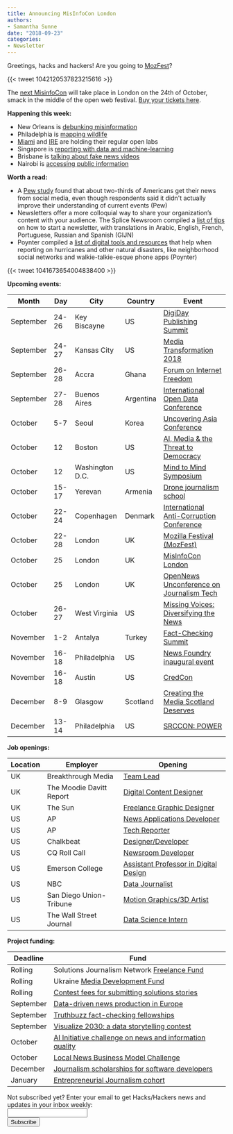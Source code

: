 ```yaml
---
title: Announcing MisInfoCon London
authors: 
- Samantha Sunne
date: "2018-09-23"
categories:
- Newsletter
---
```


Greetings, hacks and hackers! Are you going to [MozFest](https://mozillafestival.org/)?

{{< tweet 1042120537823215616 >}}

The [next MisinfoCon](https://london.misinfocon.com/) will take place in London on the 24th of October, smack in the middle of the open web festival. [Buy your tickets here](https://ti.to/Mozilla/mozfesthouse-misinfocon18).

**Happening this week:**

* New Orleans is [debunking misinformation](https://www.meetup.com/Hacks-Hackers-New-Orleans/events/254793903/)
* Philadelphia is [mapping wildlife](https://www.meetup.com/Hacks-Hackers-Philadelphia/events/253548340/)
* [Miami](http://www.meetup.com/Hacks-Hackers-Miami/) and [IRE](http://www.meetup.com/hackshackersIRE/) are holding their regular open labs
* Singapore is [reporting with data and machine-learning](https://www.meetup.com/Hacks-Hackers-Singapore/events/254257263/)
* Brisbane is [talking about fake news videos](https://www.meetup.com/Hacks-Hackers-Brisbane/events/251174163/)
* Nairobi is [accessing public information](https://www.facebook.com/events/702797726739927/)

**Worth a read:**

* A [Pew study](http://www.journalism.org/2018/09/10/news-use-across-social-media-platforms-2018/) found that about two-thirds of Americans get their news from social media, even though respondents said it didn't actually improve their understanding of current events (Pew)
* Newsletters offer a more colloquial way to share your organization’s content with your audience. The Splice Newsroom compiled a [list of tips](https://gijn.org/2018/09/17/how-to-start-your-own-media-newsletter/?mc_cid=a83f422c02&mc_eid=527b5eb6fb) on how to start a newsletter, with translations in Arabic, English, French, Portuguese, Russian and Spanish (GIJN)
* Poynter compiled a [list of digital tools and resources](https://www.poynter.org/news/12-tools-and-resources-useful-during-hurricanes-and-other-disasters) that help when reporting on hurricanes and other natural disasters, like neighborhood social networks and walkie-talkie-esque phone apps (Poynter)

{{< tweet 1041673654004838400 >}}

**Upcoming events:**

| Month | Day | City | Country | Event |
| ----- | --- | ---- | ------- | ----- |
September |  24-26 | Key Biscayne | US | [DigiDay Publishing Summit](https://digiday.com/event/2018-september-digiday-publishing-summit/)
September | 24-27 | Kansas City | US | [Media Transformation 2018](https://www.localmedia.org/event/media-transformation-2018/)
September |  26-28 | Accra | Ghana | [Forum on Internet Freedom](https://cipesa.org/2018/07/register-for-the-forum-on-internet-freedom-in-africa-2018-fifafrica18/)
September | 27-28 | Buenos Aires | Argentina | [International Open Data Conference](https://twitter.com/search?q=%23IODC18&src=typd)
October | 5-7 | Seoul | Korea | [Uncovering Asia Conference](https://2018.uncoveringasia.org/)
October | 12 | Boston | US | [AI, Media & the Threat to Democracy](https://www.eventbrite.com/e/ai-media-the-threat-to-democracy-tickets-49862815022)
October | 12 | Washington D.C. | US | [Mind to Mind Symposium](https://docs.google.com/document/d/19Odvnxy48GVbPMmgBsBDEhpqJ4O6VBqXHb6RiYfYeIQ/edit)
October | 15-17 | Yerevan | Armenia | [Drone journalism school](https://praguecivilsociety.org/drone-journalism-rus/)
October | 22-24 | Copenhagen | Denmark | [International Anti-Corruption Conference](https://iaccseries.org/journalists-for-transparency/calling-all-young-journalists/)
October | 22-28 | London | UK | [Mozilla Festival (MozFest)](https://mozillafestival.org/)
October | 25 | London | UK | [MisInfoCon London](https://london.misinfocon.com/)
October | 25 | London | UK | [OpenNews Unconference on Journalism Tech](https://opennews.org/what/conferences/mozfest/?mc_cid=5fd06c8684&mc_eid=aadc0ecfa8)
October | 26-27 | West Virginia | US | [Missing Voices: Diversifying the News](https://www.eventbrite.com/e/missing-voices-diversifying-the-news-registration-49735862303)
November | 1-2 | Antalya | Turkey | [Fact-Checking Summit](https://docs.google.com/forms/d/e/1FAIpQLSdOm7CpAjnKGO4amAHnu_tAgNnRV92JcbPR97N_HSf3A_XOmQ/viewform) 
November | 16-18 | Philadelphia | US | [News Foundry inaugural event](https://newsfoundry.org/)
November | 16-18 | Austin | US | [CredCon](https://www.credcon.org/)
December | 8-9 | Glasgow | Scotland | [Creating the Media Scotland Deserves](https://www.tickettailor.com/events/theferret/189178/)
December | 13-14 | Philadelphia | US | [SRCCON: POWER](https://power.srccon.org/)

**Job openings:**

| Location | Employer | Opening |
| -------- | -------- | ------- |
UK | Breakthrough Media | [Team Lead](https://codepen.io/job/vENrPE)
UK | The Moodie Davitt Report | [Digital Content Designer](https://www.journalism.co.uk/media-jobs/digital-content-designer-manager/s75/a727837/)
UK | The Sun | [Freelance Graphic Designer](https://www.gorkanajobs.co.uk/job/82851/the-sun-freelance-graphic-designer-online-/)
US | AP | [News Applications Developer](https://careers.ap.org/job/News-Applications-Developer/506470000/?locale=en_US)
US | AP | [Tech Reporter](https://talkingbiznews.com/biz-news-help-wanted/ap-seeks-a-tech-reporter-in-dc-or-san-fran/)
US | Chalkbeat | [Designer/Developer](https://www.snd.org/jobs/view/designer-developer/)
US | CQ Roll Call | [Newsroom Developer](https://careers-economist.icims.com/jobs/5006/newsroom-developer---cq-roll-call/job?hub=6&mobile=false&width=1200&height=500&bga=true&needsRedirect=false&jan1offset=-300&jun1offset=-240)
US | Emerson College | [Assistant Professor in Digital Design](https://emerson.peopleadmin.com/postings/17884)
US | NBC | [Data Journalist](http://nbcnewsdigitaljobs.com/post/175306098673/data-journalist)
US | San Diego Union-Tribune | [Motion Graphics/3D Artist](https://www.snd.org/jobs/view/motion-graphics-3d-artist/)
US | The Wall Street Journal | [Data Science Intern](https://www.gorkanajobs.co.uk/job/82867/data-science-newsroom-internship-summer-2019-the-wall-street-journal-ny/)

**Project funding:**

| Deadline | Fund |
| -------- | ---- |
Rolling | Solutions Journalism Network [Freelance Fund](https://thewholestory.solutionsjournalism.org/now-offering-travel-funds-for-freelancers-857c49f9b395)
Rolling | Ukraine [Media Development Fund](http://ijnet.org/en/opportunities/media-development-grants-available-ukraine)
Rolling | [Contest fees for submitting solutions stories](https://thewholestory.solutionsjournalism.org/submitting-your-solutions-story-to-a-journalism-award-contest-we-can-help-with-the-fees-12b3e3ab6b01?mc_cid=57b074cc10&mc_eid=f9f525b1fd)
September | [Data-driven news production in Europe](http://ijnet.org/en/opportunities/grant-available-data-driven-news-production-europe)
September | [Truthbuzz fact-checking fellowships](https://www.icfj.org/our-work/truthbuzz-fellowship-fact-checking-makes-truth-go-viral)
September | [Visualize 2030: a data storytelling contest](https://cloud.google.com/visualize-2030/)
October | [AI Initiative challenge on news and information quality](https://aiethicsinitiative.org/news/2018/8/5/ai-initiative-announcing-750000-challenge-on-news-and-information-quality)
October | [Local News Business Model Challenge](https://lenfestinstitute.submittable.com/submit/124433/local-news-business-model-challenge)
December | [Journalism scholarships for software developers](https://medium.com/@richgor/groundbreaking-journalism-scholarship-seeks-two-more-software-developers-693589f5ea62)
January | [Entrepreneurial Journalism cohort](http://bit.ly/ejeducation)

<div id="mc_embed_signup"><form id="mc-embedded-subscribe-form" class="validate" action="//hackshackers.us1.list-manage.com/subscribe/post?u=c56f2e53d5ed6ef87f8aaa75c&amp;id=fb2bc6f10b" method="post" name="mc-embedded-subscribe-form" novalidate="" target="_blank">

<div id="mc_embed_signup_scroll">

<div class="mc-field-group"><label for="mce-EMAIL">Not subscribed yet? Enter your email to get Hacks/Hackers news and updates in your inbox weekly:  </label></div>

<div class="mc-field-group"><input id="mce-EMAIL" class="required email" name="EMAIL" type="email" value="" /></div>

<!-- real people should not fill this in and expect good things - do not remove this or risk form bot signups-->

<div style="position: absolute; left: -5000px;"><input tabindex="-1" name="b_c56f2e53d5ed6ef87f8aaa75c_fb2bc6f10b" type="text" value="" /></div>

<div class="clear"><input id="mc-embedded-subscribe" class="button" name="subscribe" type="submit" value="Subscribe" /></div>

</div>

</form></div>

<!--End mc_embed_signup-->

<meta name="twitter:card" content="summary">

<meta name="twitter:image:src" content="https://hackshackers.com/content-images/about/hackshackers_logomark.png">

